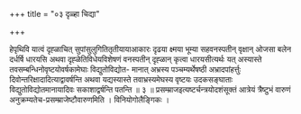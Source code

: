 +++
title = "०३ दृळ्हा चिद्या"

+++

हेपृथिवि यात्वं दृह्ळाचित् सुपांसुलुगितितृतीयायाआकारः दृढया क्ष्मया भूम्या सहवनस्पतीन् वृक्षान् ओजसा बलेन दर्धर्षि धारयसि अथवा दृह्ळेतिविधेयविशेषणं वनस्पतीन् दृह्ळान् कृत्वा धारयसीत्यर्थः यत् अस्यास्ते तवसम्बन्धिनोवृष्टयोवर्षकामेघाः विद्युतोविद्योत- मानात् अभ्रस्य पञ्चम्यर्थेषष्ठी अभ्रादपांहर्त्तुः दिवोन्तरिक्षादादित्याद्वावर्षन्ति अथवा यद्यस्यास्ते तवाभ्रस्यमेघस्य वृष्टयः उदकसङ्घाताः विद्युतोविद्योतमानायादिवः सकाशाद्वर्षन्ति पतन्ति ॥ ३ ॥ प्रसम्म्राजइत्यष्टर्चन्त्रयोदशंसूक्तं आत्रेयं त्रैष्टुभं वारुणं अनुक्रम्यतेच-प्रसम्म्राजेष्टौवारुणमिति । विनियोगोलैङ्गिकः ।